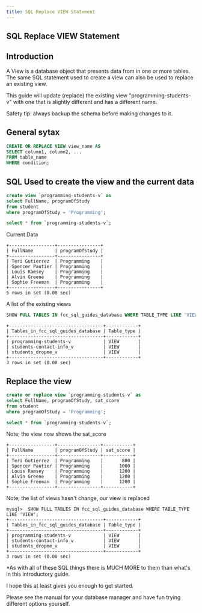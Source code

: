 ```yaml
---
title: SQL Replace VIEW Statement
---
```

## SQL Replace VIEW Statement

## Introduction
A View is a database object that presents data from in one or more tables. The same SQL statement used to create a view can also be used to replace an existing view.

This guide will update (replace) the existing view "programming-students-v" with one that is slightly different and has a different name.

Safety tip: always backup the schema before making changes to it.

## General sytax

```sql
CREATE OR REPLACE VIEW view_name AS
SELECT column1, column2, ...
FROM table_name
WHERE condition;
```

## SQL Used to create the view and the current data
```sql
create view `programming-students-v` as
select FullName, programOfStudy 
from student 
where programOfStudy = 'Programming';
```
```sql
select * from `programming-students-v`;
```
Current Data
```text
+-----------------+----------------+
| FullName        | programOfStudy |
+-----------------+----------------+
| Teri Gutierrez  | Programming    |
| Spencer Pautier | Programming    |
| Louis Ramsey    | Programming    |
| Alvin Greene    | Programming    |
| Sophie Freeman  | Programming    |
+-----------------+----------------+
5 rows in set (0.00 sec)
```

A list of the existing views
```sql
SHOW FULL TABLES IN fcc_sql_guides_database WHERE TABLE_TYPE LIKE 'VIEW';
```
```text
+-----------------------------------+------------+
| Tables_in_fcc_sql_guides_database | Table_type |
+-----------------------------------+------------+
| programming-students-v            | VIEW       |
| students-contact-info_v           | VIEW       |
| students_dropme_v                 | VIEW       |
+-----------------------------------+------------+
3 rows in set (0.00 sec)
```
## Replace the view
```sql
create or replace view `programming-students-v` as
select FullName, programOfStudy, sat_score 
from student 
where programOfStudy = 'Programming';    
```

```sql
select * from `programming-students-v`;
```

Note; the view now shows the sat_score
```text
+-----------------+----------------+-----------+
| FullName        | programOfStudy | sat_score |
+-----------------+----------------+-----------+
| Teri Gutierrez  | Programming    |       800 |
| Spencer Pautier | Programming    |      1000 |
| Louis Ramsey    | Programming    |      1200 |
| Alvin Greene    | Programming    |      1200 |
| Sophie Freeman  | Programming    |      1200 |
+-----------------+----------------+-----------+
```
Note; the list of views hasn't change, our view is replaced
```text
mysql>  SHOW FULL TABLES IN fcc_sql_guides_database WHERE TABLE_TYPE LIKE 'VIEW';
+-----------------------------------+------------+
| Tables_in_fcc_sql_guides_database | Table_type |
+-----------------------------------+------------+
| programming-students-v            | VIEW       |
| students-contact-info_v           | VIEW       |
| students_dropme_v                 | VIEW       |
+-----------------------------------+------------+
3 rows in set (0.00 sec)
```

*As with all of these SQL things there is MUCH MORE to them than what's in this introductory guide.  

I hope this at least gives you enough to get started.  

Please see the manual for your database manager and have fun trying different options yourself.

